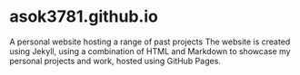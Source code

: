 # asok3781.github.io
A personal website hosting a range of past projects
The website is created using Jekyll, using a combination of HTML and Markdown to showcase my personal projects and work, hosted using GitHub Pages.
